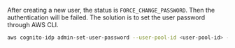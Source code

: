 
After creating a new user, the status is `FORCE_CHANGE_PASSWORD`. Then the authentication will be failed. The solution is to set the user password through AWS CLI.
```sh
aws cognito-idp admin-set-user-password --user-pool-id <user-pool-id> --username <user-name> --password <password> --permanent
```
